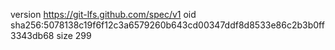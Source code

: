 version https://git-lfs.github.com/spec/v1
oid sha256:5078138c19f6f12c3a6579260b643cd00347ddf8d8533e86c2b3b0ff3343db68
size 299
